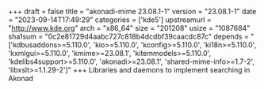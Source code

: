 +++
draft = false
title = "akonadi-mime 23.08.1-1"
version = "23.08.1-1"
date = "2023-09-14T17:49:29"
categories = ['kde5']
upstreamurl = "http://www.kde.org"
arch = "x86_64"
size = "201208"
usize = "1087684"
sha1sum = "0c2e81729d4aabc727c818b4dcdbf39caacdc87c"
depends = "['kdbusaddons>=5.110.0', 'kio>=5.110.0', 'kconfig>=5.110.0', 'ki18n>=5.110.0', 'kxmlgui>=5.110.0', 'kmime>=23.08.1', 'kitemmodels>=5.110.0', 'kdelibs4support>=5.110.0', 'akonadi>=23.08.1', 'shared-mime-info>=1.7-2', 'libxslt>=1.1.29-2']"
+++
Libraries and daemons to implement searching in Akonad